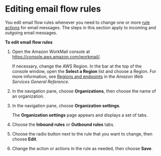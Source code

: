 # Editing email flow rules<a name="edit-rules"></a>

You edit email flow rules whenever you need to change one or more [rule actions](email-flows.md#email-flows-rule-actions) for email messages\. The steps in this section apply to incoming and outgoing email messages\.

**To edit email flow rules**

1. Open the Amazon WorkMail console at [https://console\.aws\.amazon\.com/workmail/](https://console.aws.amazon.com/workmail/)\.

   If necessary, change the AWS Region\. In the bar at the top of the console window, open the **Select a Region** list and choose a Region\. For more information, see [Regions and endpoints](http://docs.aws.amazon.com/general/latest/gr/index.html?rande.html) in the *Amazon Web Services General Reference*\.

1. In the navigation pane, choose **Organizations**, then choose the name of an organization\.

1. In the navigation pane, choose **Organization settings**\.

   The **Organization settings** page appears and displays a set of tabs\.

1. Choose the **Inbound rules** or **Outbound rules** tabs\. 

1. Choose the radio button next to the rule that you want to change, then choose **Edit**\.

1. Change the action or actions in the rule as needed, then choose **Save**\.